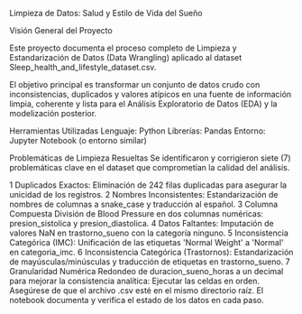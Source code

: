 Limpieza de Datos: Salud y Estilo de Vida del Sueño

Visión General del Proyecto

Este proyecto documenta el proceso completo de Limpieza y Estandarización de Datos (Data Wrangling) aplicado al dataset Sleep_health_and_lifestyle_dataset.csv.

El objetivo principal es transformar un conjunto de datos crudo con inconsistencias, duplicados y valores atípicos en una fuente de información limpia, coherente y lista para el Análisis Exploratorio de Datos (EDA) y la modelización posterior.

Herramientas Utilizadas
Lenguaje: Python
Librerías: Pandas
Entorno: Jupyter Notebook (o entorno similar)

Problemáticas de Limpieza Resueltas
Se identificaron y corrigieron siete (7) problemáticas clave en el dataset que comprometían la calidad del análisis.

1	Duplicados Exactos: Eliminación de 242 filas duplicadas para asegurar la unicidad de los registros.
2	Nombres Inconsistentes: Estandarización de nombres de columnas a snake_case y traducción al español.
3	Columna Compuesta	División de Blood Pressure en dos columnas numéricas: presion_sistolica y presion_diastolica.
4	Datos Faltantes: Imputación de valores NaN en trastorno_sueno con la categoría ninguno.
5	Inconsistencia Categórica (IMC): Unificación de las etiquetas 'Normal Weight' a 'Normal' en categoria_imc.
6	Inconsistencia Categórica (Trastornos): Estandarización de mayúsculas/minúsculas y traducción de etiquetas en trastorno_sueno.
7	Granularidad Numérica	Redondeo de duracion_sueno_horas a un decimal para mejorar la consistencia analítica: Ejecutar las celdas en orden. Asegúrese de que el archivo .csv esté en el mismo directorio raíz. El notebook documenta y verifica el estado de los datos en cada paso.
